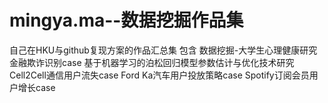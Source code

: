 # mingya.ma--数据挖掘作品集
自己在HKU与github复现方案的作品汇总集
包含
数据挖掘-大学生心理健康研究
金融欺诈识别case
基于机器学习的泊松回归模型参数估计与优化技术研究
Cell2Cell通信用户流失case
Ford Ka汽车用户投放策略case
Spotify订阅会员用户增长case
